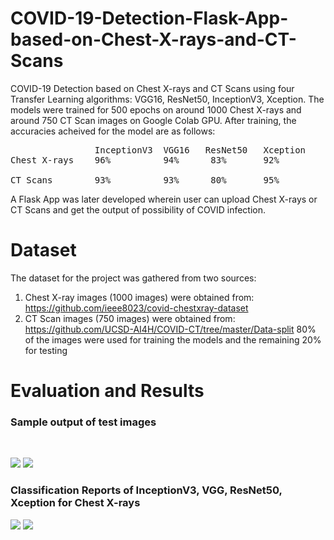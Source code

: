 # COVID-19-Detection-Flask-App-based-on-Chest-X-rays-and-CT-Scans
COVID-19 Detection based on Chest X-rays and CT Scans using four Transfer Learning algorithms: VGG16, ResNet50, InceptionV3, Xception. The models were trained for 500 epochs on around 1000 Chest X-rays and around 750 CT Scan images on Google Colab GPU. After training, the accuracies acheived for the model are as follows:
<pre>
                InceptionV3  VGG16   ResNet50   Xception
Chest X-rays    96%          94%      83%       92%

CT Scans        93%          93%      80%       95%
</pre>
A Flask App was later developed wherein user can upload Chest X-rays or CT Scans and get the output of possibility of COVID infection.

# Dataset
The dataset for the project was gathered from two sources:
1. Chest X-ray images (1000 images) were obtained from: https://github.com/ieee8023/covid-chestxray-dataset
2. CT Scan images (750 images) were obtained from: https://github.com/UCSD-AI4H/COVID-CT/tree/master/Data-split
80% of the images were used for training the models and the remaining 20% for testing

# Evaluation and Results
<h3>Sample output of test images</h3><br>

<img src="https://github.com/kaushikjadhav01/COVID-19-Detection-Flask-App-based-on-Chest-X-rays-and-CT-Scans/blob/master/screenshots/sample_chest.PNG"> <img src="https://github.com/kaushikjadhav01/COVID-19-Detection-Flask-App-based-on-Chest-X-rays-and-CT-Scans/blob/master/screenshots/sample_ct.PNG">

<h3>Classification Reports of InceptionV3, VGG, ResNet50, Xception for Chest X-rays</h3>

<img src="https://github.com/kaushikjadhav01/COVID-19-Detection-Flask-App-based-on-Chest-X-rays-and-CT-Scans/blob/master/flask%20app/assets/images/vgg_chest_report.PNG"> <img src="https://github.com/kaushikjadhav01/COVID-19-Detection-Flask-App-based-on-Chest-X-rays-and-CT-Scans/blob/master/flask%20app/assets/images/inception_chest_report.PNG">
